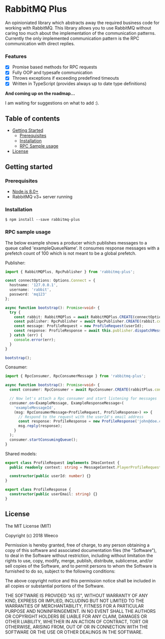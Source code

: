 # RabbitMQ Plus

An opinioniated library which abstracts away the required business code for working with RabbitMQ.
This library allows you to use RabbitMQ without caring too much about the implementation of the communication patterns.
Currently the only implemented communication pattern is the RPC communication with direct replies.

### Features

- [x] Promise based methods for RPC requests
- [x] Fully OOP and typesafe communication
- [x] Throws exceptions if exceeding predefined timeouts
- [x] Written in TypeScript (provides always up to date type definitions)

**And coming up on the roadmap...**

I am waiting for suggestions on what to add :).

## Table of contents
- [Getting Started](#getting-started)
  - [Prerequisites](#prerequisites)
  - [Installation](#installation)
  - [RPC Sample usage](#rpc-sample-usage)  
- [License](#license)

## Getting started
### Prerequisites
- [Node.js 8.0+](http://nodejs.org)
- RabbitMQ v3+ server running

### Installation
`$ npm install --save rabbitmq-plus`

### RPC sample usage
The below example shows a producer which publishes messages to a queue called 'exampleQueueName'. It consumes response messages
with a prefetch count of 100 which is not meant to be a global prefetch.

Publisher:
```typescript
import { RabbitMQPlus, RpcPublisher } from 'rabbitmq-plus';

const connectOptions: Options.Connect = {
  hostname: '127.0.0.1',
  username: 'rabbit',
  password: 'mq123'
};

async function bootstrap(): Promise<void> {
  try {
    const rabbit: RabbitMQPlus = await RabbitMQPlus.CREATE(connectOptions);
    const publisher: RpcPublisher = await RpcPublisher.CREATE(rabbit.connection, 'exampleQueueName', 100, false);
    const message: ProfileRequest = new ProfileRequest(userId);
    const response: ProfileResponse = await this.publisher.dispatchMessage<ProfileResponse>(message);
  } catch (err) {
    console.error(err);
  }
}

bootstrap();
```

Consumer:
```ts
import { RpcConsumer, RpcConsumerMessage } from 'rabbitmq-plus';

async function bootstrap(): Promise<void> {
  const consumer: RpcConsumer = await RpcConsumer.CREATE(rabbitPlus.connection, 'exampleQueueName', 5, false);

  // Now let's attach a Rpc consumer and start listening for messages
  consumer.on<ExampleMessage, ExampleResponseMessage>(
    'exampleMessageId',
    (msg: RpcConsumerMessage<ProfileRequest, ProfileResponse>) => {
      // Respond to the request with the userId's email address
      const response: ProfileResponse = new ProfileResponse('john@doe.com');
      msg.reply(response);
    }
  );
  consumer.startConsumingQueue();
}
```

Shared models:
```ts
export class ProfileRequest implements IHasContext {
  public readonly context: string = MessageContext.PlayerProfileRequest;

  constructor(public userId: number) {}
}

export class ProfileResponse {
  constructor(public userEmail: string) {}
}
```


## License
The MIT License (MIT)

Copyright (c) 2018 Weeco

Permission is hereby granted, free of charge, to any person obtaining a copy of this software and associated documentation files (the "Software"), to deal in the Software without restriction, including without limitation the rights to use, copy, modify, merge, publish, distribute, sublicense, and/or sell copies of the Software, and to permit persons to whom the Software is furnished to do so, subject to the following conditions:

The above copyright notice and this permission notice shall be included in all copies or substantial portions of the Software.

THE SOFTWARE IS PROVIDED "AS IS", WITHOUT WARRANTY OF ANY KIND, EXPRESS OR IMPLIED, INCLUDING BUT NOT LIMITED TO THE WARRANTIES OF MERCHANTABILITY, FITNESS FOR A PARTICULAR PURPOSE AND NONINFRINGEMENT. IN NO EVENT SHALL THE AUTHORS OR COPYRIGHT HOLDERS BE LIABLE FOR ANY CLAIM, DAMAGES OR OTHER LIABILITY, WHETHER IN AN ACTION OF CONTRACT, TORT OR OTHERWISE, ARISING FROM, OUT OF OR IN CONNECTION WITH THE SOFTWARE OR THE USE OR OTHER DEALINGS IN THE SOFTWARE.
